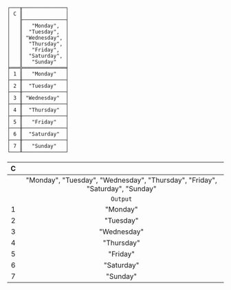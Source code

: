```text
┌───╥──────────────┐
│ C ║              │
│   ╟──────────────┤
│   ║   "Monday",  │
│   ║  "Tuesday",  │
│   ║ "Wednesday", │
│   ║  "Thursday", │
│   ║   "Friday",  │
│   ║  "Saturday", │
│   ║   "Sunday"   │
╞═══╬══════════════╡
│ 1 ║   "Monday"   │
├───╫──────────────┤
│ 2 ║  "Tuesday"   │
├───╫──────────────┤
│ 3 ║ "Wednesday"  │
├───╫──────────────┤
│ 4 ║  "Thursday"  │
├───╫──────────────┤
│ 5 ║   "Friday"   │
├───╫──────────────┤
│ 6 ║  "Saturday"  │
├───╫──────────────┤
│ 7 ║   "Sunday"   │
└───╨──────────────┘
```

| C |                                                                              |
|:-:|:----------------------------------------------------------------------------:|
|   | "Monday", "Tuesday", "Wednesday", "Thursday", "Friday", "Saturday", "Sunday" |
|   |                                   `Output`                                   |
| 1 |                                   "Monday"                                   |
| 2 |                                  "Tuesday"                                   |
| 3 |                                 "Wednesday"                                  |
| 4 |                                  "Thursday"                                  |
| 5 |                                   "Friday"                                   |
| 6 |                                  "Saturday"                                  |
| 7 |                                   "Sunday"                                   |
